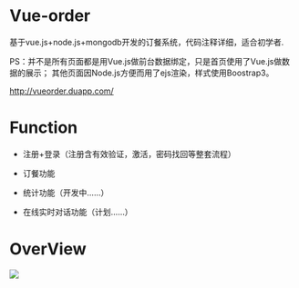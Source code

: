 # Vue-order

基于vue.js+node.js+mongodb开发的订餐系统，代码注释详细，适合初学者.


PS：并不是所有页面都是用Vue.js做前台数据绑定，只是首页使用了Vue.js做数据的展示；
其他页面因Node.js方便而用了ejs渲染，样式使用Boostrap3。

<a href="http://vueorder.duapp.com/" target="_blank">http://vueorder.duapp.com/</a>



# Function

 - 注册+登录（注册含有效验证，激活，密码找回等整套流程）

 - 订餐功能

 - 统计功能（开发中……）

 - 在线实时对话功能（计划……）

# OverView

![][1]

[1]: https://github.com/giscafer/Vue-order/blob/master/src/assets/overview1.0.png